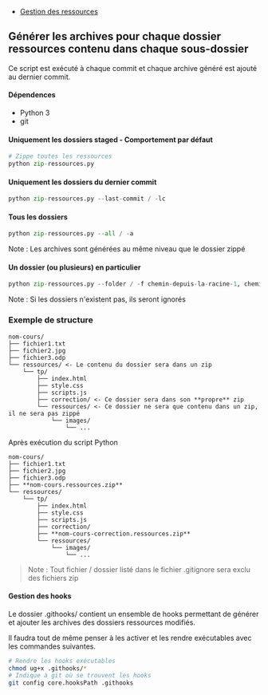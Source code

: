 - [Gestion des ressources](./LISTE-OUTILS.md)

## Générer les archives pour chaque dossier ressources contenu dans chaque sous-dossier

Ce script est exécuté à chaque commit et chaque archive généré est ajouté au dernier commit.

#### Dépendences
- Python 3
- git

#### Uniquement les dossiers staged - Comportement par défaut
```python
# Zippe toutes les ressources
python zip-ressources.py
```

#### Uniquement les dossiers du dernier commit
```python
python zip-ressources.py --last-commit / -lc
```

#### Tous les dossiers
```python
python zip-ressources.py --all / -a
```

Note : Les archives sont générées au même niveau que le dossier zippé

#### Un dossier (ou plusieurs) en particulier
```python
python zip-ressources.py --folder / -f chemin-depuis-la-racine-1, chemin-depuis-la-racine-2...
```

Note : Si les dossiers n'existent pas, ils seront ignorés

### Exemple de structure
```
nom-cours/
├── fichier1.txt
├── fichier2.jpg
├── fichier3.odp
└── ressources/ <- Le contenu du dossier sera dans un zip
    └── tp/
        ├── index.html
        ├── style.css
        ├── scripts.js
        ├── correction/ <- Ce dossier sera dans son **propre** zip
        └── ressources/ <- Ce dossier ne sera que contenu dans un zip, il ne sera pas zippé
            └── images/
                └── ...
```
Après exécution du script Python
```
nom-cours/
├── fichier1.txt
├── fichier2.jpg
├── fichier3.odp
├── **nom-cours.ressources.zip**
└── ressources/
    └── tp/
        ├── index.html
        ├── style.css
        ├── scripts.js
        ├── correction/
        ├── **nom-cours-correction.ressources.zip**
        └── ressources/
            └── images/
                └── ...
```
> Note : Tout fichier / dossier listé dans le fichier .gitignore sera exclu des fichiers zip

#### Gestion des hooks
Le dossier .githooks/ contient un ensemble de hooks permettant de générer et ajouter les archives des dossiers ressources modifiés.

Il faudra tout de même penser à les activer et les rendre exécutables avec les commandes suivantes.
```bash
# Rendre les hooks exécutables
chmod ug+x .githooks/*
# Indique à git où se trouvent les hooks
git config core.hooksPath .githooks
```
